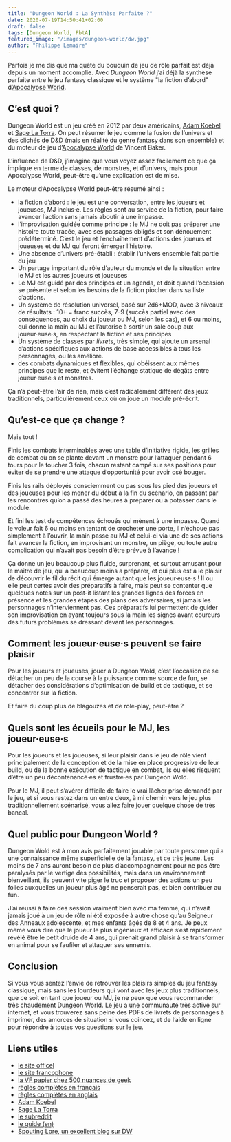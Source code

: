 ```yaml
---
title: "Dungeon World : La Synthèse Parfaite ?"
date: 2020-07-19T14:50:41+02:00
draft: false
tags: [Dungeon World, PbtA]
featured_image: "/images/dungeon-world/dw.jpg"
author: "Philippe Lemaire"
---
```

Parfois je me dis que ma quête du bouquin de jeu de rôle parfait est déjà depuis un moment accomplie. Avec *Dungeon World* j’ai déjà la synthèse parfaite entre le jeu fantasy classique et le système "la fiction d’abord" d’[Apocalypse World](http://apocalypse-world.com/).


## C’est quoi ?

Dungeon World est un jeu créé en 2012 par deux américains, [Adam Koebel](http://www.adam-koebel.com/) et [Sage La Torra](http://www.latorra.org/).
On peut résumer le jeu comme la fusion de l’univers et des clichés de D&D (mais en réalité du genre fantasy dans son ensemble) et du moteur de jeu d’[Apocalypse World](http://apocalypse-world.com/) de Vincent Baker.

L’influence de D&D, j’imagine que vous voyez assez facilement ce que ça implique en terme de classes, de monstres, et d’univers, mais pour Apocalypse World, peut-être qu’une explication est de mise.

Le moteur d’Apocalypse World peut-être résumé ainsi :

- la fiction d’abord : le jeu est une conversation, entre les joueurs et joueuses, MJ inclus·e. Les règles sont au service de la fiction, pour faire avancer l’action sans jamais aboutir à une impasse.
- l’improvisation guidée comme principe : le MJ ne doit pas préparer une histoire toute tracée, avec ses passages obligés et son dénouement prédéterminé. C’est le jeu et l’enchaînement d’actions des joueurs et joueuses et du MJ qui feront émerger l’histoire.
- Une absence d’univers pré-établi : établir l’univers ensemble fait partie du jeu
- Un partage important du rôle d’auteur du monde et de la situation entre le MJ et les autres joueurs et joueuses
- Le MJ est guidé par des principes et un agenda, et doit quand l’occasion se présente et selon les besoins de la fiction piocher dans sa liste d’actions.
- Un système de résolution universel, basé sur 2d6+MOD, avec 3 niveaux de résultats : 10+ = franc succès, 7-9 (succès partiel avec des conséquences, au choix du joueur ou MJ, selon les cas), et 6 ou moins, qui donne la main au MJ et l’autorise à sortir un sale coup aux joueur·euse·s, en respectant la fiction et ses principes
- Un système de classes par *livrets*, très simple, qui ajoute un arsenal d’actions spécifiques aux actions de base accessibles à tous les personnages, ou les améliore.
- des combats dynamiques et flexibles, qui obéissent aux mêmes principes que le reste, et évitent l’échange statique de dégâts entre joueur·euse·s et monstres.

Ça n’a peut-être l’air de rien, mais c’est radicalement différent des jeux traditionnels, particulièrement ceux où on joue un module pré-écrit.

## Qu’est-ce que ça change ?

Mais tout !

Finis les combats interminables avec une table d’initiative rigide, les grilles de combat où on se plante devant un monstre pour l’attaquer pendant 6 tours pour le toucher 3 fois, chacun restant campé sur ses positions pour éviter de se prendre une attaque d’opportunité pour avoir osé bouger.

Finis les rails déployés consciemment ou pas sous les pied des joueurs et des joueuses pour les mener du début à la fin du scénario, en passant par les rencontres qu’on a passé des heures à préparer ou à potasser dans le module.

Et fini les test de compétences échoués qui mènent à une impasse. Quand le voleur fait 6 ou moins en tentant de crocheter une porte, il n’échoue pas simplement à l’ouvrir, la main passe au MJ et celui-ci via une de ses actions fait avancer la fiction, en improvisant un monstre, un piège, ou toute autre complication qui n’avait pas besoin d’être prévue à l’avance !

Ça donne un jeu beaucoup plus fluide, surprenant, et surtout amusant pour le maître de jeu, qui a beaucoup moins a préparer, et qui plus est a le plaisir de découvrir le fil du récit qui émerge autant que les joueur·euse·s !
Il ou elle peut certes avoir des préparatifs à faire, mais peut se contenter que quelques notes sur un post-it listant les grandes lignes des forces en présence et les grandes étapes des plans des adversaires, si jamais les personnages n’interviennent pas. Ces préparatifs lui permettent de guider son improvisation en ayant toujours sous la main les signes avant coureurs des futurs problèmes se dressant devant les personnages.


## Comment les joueur·euse·s peuvent se faire plaisir

Pour les joueurs et joueuses, jouer à Dungeon Wold, c’est l’occasion de se détacher un peu de la course à la puissance comme source de fun, se détacher des considérations d’optimisation de build et de tactique, et se concentrer sur la fiction.

Et faire du coup plus de blagouzes et de role-play, peut-être ?

## Quels sont les écueils pour le MJ, les joueur·euse·s

Pour les joueurs et les joueuses, si leur plaisir dans le jeu de rôle vient principalement de la conception et de la mise en place progressive de leur build, ou de la bonne exécution de tactique en combat, ils ou elles risquent d’être un peu décontenancé·es et frustré·es par Dungeon Wold.

Pour le MJ, il peut s’avérer difficile de faire le vrai lâcher prise demandé par le jeu, et si vous restez dans un entre deux, à mi chemin vers le jeu plus traditionnellement scénarisé, vous allez faire jouer quelque chose de très bancal.

## Quel public pour Dungeon World ?

Dungeon Wold est à mon avis parfaitement jouable par toute personne qui a une connaissance même superficielle de la fantasy, et ce très jeune. Les moins de 7 ans auront besoin de plus d’accompagnement pour ne pas être paralysés par le vertige des possibilités, mais dans un environnement bienveillant, ils peuvent vite piger le truc et proposer des actions un peu folles auxquelles un joueur plus âgé ne penserait pas, et bien contribuer au fun.

J’ai réussi à faire des session vraiment bien avec ma femme, qui n’avait jamais joué à un jeu de rôle ni été exposée à autre chose qu’au Seigneur des Anneaux adolescente, et mes enfants âgés de 8 et 4 ans. Je peux même vous dire que le joueur le plus ingénieux et efficace s’est rapidement révélé être le petit druide de 4 ans, qui prenait grand plaisir à se transformer en animal pour se faufiler et attaquer ses ennemis.

## Conclusion

Si vous vous sentez l’envie de retrouver les plaisirs simples du jeu fantasy classique, mais sans les lourdeurs qui vont avec les jeux plus traditionnels, que ce soit en tant que joueur ou MJ, je ne peux que vous recommander très chaudement Dungeon World. Le jeu a une communauté très active sur internet, et vous trouverez sans peine des PDFs de livrets de personnages à imprimer, des amorces de situation si vous coincez, et de l’aide en ligne pour répondre à toutes vos questions sur le jeu.

## Liens utiles

- [le site officel](https://dungeon-world.com/)
- [le site francophone](http://dungeonworld.pbta.fr/)
- [la VF papier chez 500 nuances de geek](https://www.500nuancesdegeek.fr/dungeon-world-v2/#comments)
- [règles complètes en français](http://pbta.fr/wiki/doku.php?id=dungeonworld:sommaire)
- [règles complètes en anglais](https://www.dungeonworldsrd.com/)
- [Adam Koebel](http://www.adam-koebel.com/)
- [Sage La Torra](http://www.latorra.org/)
- [le subreddit](https://www.reddit.com/r/dungeonworld)
- [le guide (en)](https://drive.google.com/file/d/0B8_Fz4m5hcoiTXpTbklDOF9iUHc/view)
- [Spouting Lore, un excellent blog sur DW](https://spoutinglore.blogspot.com/)
